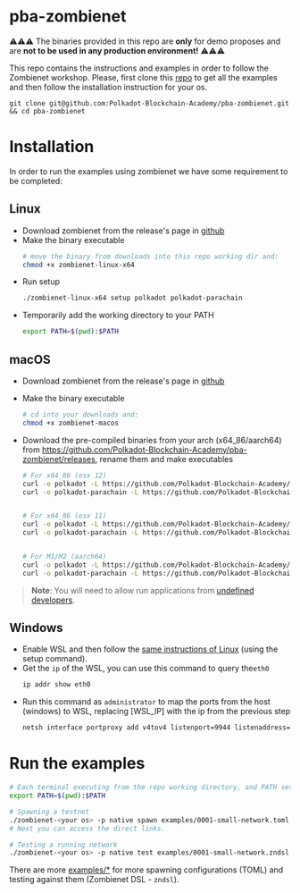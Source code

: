# pba-zombienet

⚠⚠⚠ The binaries provided in this repo are **only** for demo proposes and are **not to be used in any production environment!** ⚠⚠⚠

This repo contains the instructions and examples in order to follow the Zombienet workshop. Please, first clone this [repo](https://github.com/Polkadot-Blockchain-Academy/pba-zombienet) to get all the examples and then follow the installation instruction for your os.

```
git clone git@github.com:Polkadot-Blockchain-Academy/pba-zombienet.git && cd pba-zombienet
```

# Installation

In order to run the examples using zombienet we have some requirement to be completed:

## Linux

- Download zombienet from the release's page in [github](https://github.com/paritytech/zombienet/releases)
- Make the binary executable
  ```sh
  # move the binary from downloads into this repo working dir and:
  chmod +x zombienet-linux-x64
  ```
- Run setup
  ```sh
  ./zombienet-linux-x64 setup polkadot polkadot-parachain
  ```
- Temporarily add the working directory to your PATH
  ```sh
  export PATH=$(pwd):$PATH
  ```

## macOS

- Download zombienet from the release's page in [github](https://github.com/paritytech/zombienet/releases)
- Make the binary executable
  ```sh
  # cd into your downloads and:
  chmod +x zombienet-macos
  ```
- Download the pre-compiled binaries from your arch (x64_86/aarch64) from https://github.com/Polkadot-Blockchain-Academy/pba-zombienet/releases, rename them and make executables

  ```sh
  # For x64_86 (osx 12)
  curl -o polkadot -L https://github.com/Polkadot-Blockchain-Academy/pba-zombienet/releases/download/v0.0.0/polkadot-x86_64-apple-darwin && chmod +x polkadot
  curl -o polkadot-parachain -L https://github.com/Polkadot-Blockchain-Academy/pba-zombienet/releases/download/v0.0.0/polkadot-parachain-x86_64-apple-darwin && chmod +x polkadot-parachain


  # For x64_86 (osx 11)
  curl -o polkadot -L https://github.com/Polkadot-Blockchain-Academy/pba-zombienet/releases/download/v0.0.0/polkadot-x86_64-apple-darwin-osx11 && chmod +x polkadot
  curl -o polkadot-parachain -L https://github.com/Polkadot-Blockchain-Academy/pba-zombienet/releases/download/v0.0.0/polkadot-parachain-x86_64-apple-darwin-osx11 && chmod +x polkadot-parachain


  # For M1/M2 (aarch64)
  curl -o polkadot -L https://github.com/Polkadot-Blockchain-Academy/pba-zombienet/releases/download/v0.0.0/polkadot-aarch64-apple-darwin && chmod +x polkadot
  curl -o polkadot-parachain -L https://github.com/Polkadot-Blockchain-Academy/pba-zombienet/releases/download/v0.0.0/polkadot-parachain-aarch64-apple-darwin && chmod +x polkadot-parachain
  ```

> **Note**: You will need to allow run applications from [undefined developers](https://macpaw.com/how-to/unidentified-developer-mac).

## Windows

- Enable WSL and then follow the [same instructions of Linux](#Linux) (using the setup command).
- Get the `ip` of the WSL, you can use this command to query the`eth0`
  ```sh
  ip addr show eth0
  ```
- Run this command as `administrator` to map the ports from the host (windows) to WSL, replacing [WSL_IP] with the ip from the previous step
  ```sh
  netsh interface portproxy add v4tov4 listenport=9944 listenaddress=127.0.0.1 connectport=9944 connectaddress=[WSL_IP]
  ```

# Run the examples

```sh
# Each terminal executing from the repo working directory, and PATH set:
export PATH=$(pwd):$PATH

# Spawning a testnet
./zombienet-<your os> -p native spawn examples/0001-small-network.toml
# Next you can access the direct links.

# Testing a running network
./zombienet-<your os> -p native test examples/0001-small-network.zndsl
```

There are more [examples/\*](./examples/) for more spawning configurations (TOML) and testing against them (Zombienet DSL - `zndsl`).
